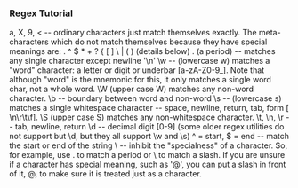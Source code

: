 ### Regex Tutorial

a, X, 9, < -- ordinary characters just match themselves exactly. The meta-characters which do not match themselves because they have special meanings are: . ^ $ * + ? { [ ] \ | ( ) (details below)
. (a period) -- matches any single character except newline '\n'
\w -- (lowercase w) matches a "word" character: a letter or digit or underbar [a-zA-Z0-9_]. Note that although "word" is the mnemonic for this, it only matches a single word char, not a whole word. \W (upper case W) matches any non-word character.
\b -- boundary between word and non-word
\s -- (lowercase s) matches a single whitespace character -- space, newline, return, tab, form [ \n\r\t\f]. \S (upper case S) matches any non-whitespace character.
\t, \n, \r -- tab, newline, return
\d -- decimal digit [0-9] (some older regex utilities do not support but \d, but they all support \w and \s)
^ = start, $ = end -- match the start or end of the string
\ -- inhibit the "specialness" of a character. So, for example, use \. to match a period or \\ to match a slash. If you are unsure if a character has special meaning, such as '@', you can put a slash in front of it, \@, to make sure it is treated just as a character.